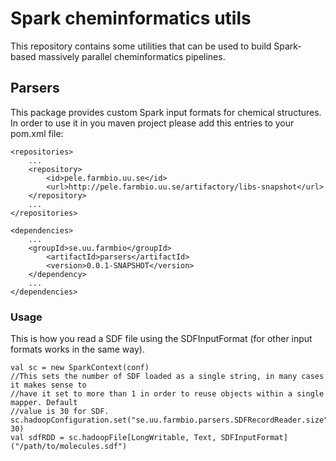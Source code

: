 # Spark cheminformatics utils

This repository contains some utilities that can be used to build Spark-based massively parallel cheminformatics pipelines.

## Parsers

This package provides custom Spark input formats for chemical structures. In order to use it in you maven project please add this entries to your pom.xml file:

    <repositories>
        ...
        <repository>
            <id>pele.farmbio.uu.se</id>
            <url>http://pele.farmbio.uu.se/artifactory/libs-snapshot</url>
        </repository>
        ...
    </repositories>

    <dependencies>
        ...
        <groupId>se.uu.farmbio</groupId>
            <artifactId>parsers</artifactId>
            <version>0.0.1-SNAPSHOT</version>
        </dependency>
        ...
    </dependencies>

### Usage 
This is how you read a SDF file using the SDFInputFormat (for other input formats works in the same way).

    val sc = new SparkContext(conf)
    //This sets the number of SDF loaded as a single string, in many cases it makes sense to 
    //have it set to more than 1 in order to reuse objects within a single mapper. Default
    //value is 30 for SDF.
    sc.hadoopConfiguration.set("se.uu.farmbio.parsers.SDFRecordReader.size", 30)
    val sdfRDD = sc.hadoopFile[LongWritable, Text, SDFInputFormat]("/path/to/molecules.sdf")

  
